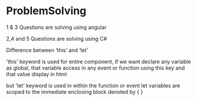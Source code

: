 # ProblemSolving

1 & 3 Questions are solving using angular

2,4 and 5 Questions are solving using C#

Difference between ‘this’ and ‘let’ 

'this' keyword is used for entire component, if we want declare any variable as global, that variable access in any event or function using this key and that value display in html

but 'let' keyword is used in within the function or event
let variables are scoped to the immediate enclosing block denoted by { }


